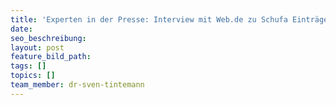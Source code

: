 ```yaml
---
title: 'Experten in der Presse: Interview mit Web.de zu Schufa Einträgen'
date:
seo_beschreibung:
layout: post
feature_bild_path:
tags: []
topics: []
team_member: dr-sven-tintemann
---
```

